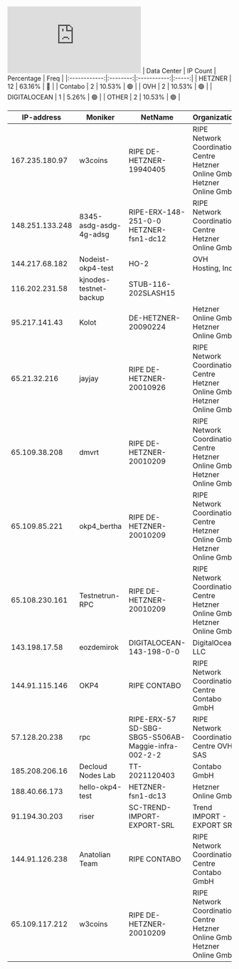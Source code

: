 ![Diagramm](https://github.com/obajay/StateSync-snapshots/blob/main/Projects/OKP4/1/README.md)
| Data Center | IP Count | Percentage | Freq |
|:------------:|:--------:|:-----------:|:-----:|
| HETZNER | 12 | 63.16% | 🔴 |
| Contabo | 2 | 10.53% | 🟢 |
| OVH | 2 | 10.53% | 🟢 |
| DIGITALOCEAN | 1 | 5.26% | 🟢 |
| OTHER | 2 | 10.53% | 🟢 |

<!-- START_TABLE -->
| IP-address | Moniker | NetName | Organization |
|-------------|-------------|-------------|-------------|
| 167.235.180.97 | w3coins | RIPE DE-HETZNER-19940405 | RIPE Network Coordination Centre Hetzner Online GmbH Hetzner Online GmbH |
| 148.251.133.248 | 8345-asdg-asdg-4g-adsg | RIPE-ERX-148-251-0-0 HETZNER-fsn1-dc12 | RIPE Network Coordination Centre Hetzner Online GmbH |
| 144.217.68.182 | Nodeist-okp4-test | HO-2 | OVH Hosting, Inc. |
| 116.202.231.58 | kjnodes-testnet-backup | STUB-116-202SLASH15 |  |
| 95.217.141.43 | Kolot | DE-HETZNER-20090224 | Hetzner Online GmbH Hetzner Online GmbH |
| 65.21.32.216 | jayjay | RIPE DE-HETZNER-20010926 | RIPE Network Coordination Centre Hetzner Online GmbH Hetzner Online GmbH |
| 65.109.38.208 | dmvrt | RIPE DE-HETZNER-20010209 | RIPE Network Coordination Centre Hetzner Online GmbH Hetzner Online GmbH |
| 65.109.85.221 | okp4_bertha | RIPE DE-HETZNER-20010209 | RIPE Network Coordination Centre Hetzner Online GmbH Hetzner Online GmbH |
| 65.108.230.161 | Testnetrun-RPC | RIPE DE-HETZNER-20010209 | RIPE Network Coordination Centre Hetzner Online GmbH Hetzner Online GmbH |
| 143.198.17.58 | eozdemirok | DIGITALOCEAN-143-198-0-0 | DigitalOcean, LLC |
| 144.91.115.146 | OKP4 | RIPE CONTABO | RIPE Network Coordination Centre Contabo GmbH |
| 57.128.20.238 | rpc | RIPE-ERX-57 SD-SBG-SBG5-S506AB-Maggie-infra-002-2-2 | RIPE Network Coordination Centre OVH SAS |
| 185.208.206.16 | Decloud Nodes Lab | TT-2021120403 | Contabo GmbH |
| 188.40.66.173 | hello-okp4-test | HETZNER-fsn1-dc13 | Hetzner Online GmbH |
| 91.194.30.203 | riser | SC-TREND-IMPORT-EXPORT-SRL | Trend IMPORT - EXPORT SRL |
| 144.91.126.238 | Anatolian Team | RIPE CONTABO | RIPE Network Coordination Centre Contabo GmbH |
| 65.109.117.212 | w3coins | RIPE DE-HETZNER-20010209 | RIPE Network Coordination Centre Hetzner Online GmbH Hetzner Online GmbH |

<!-- END_TABLE -->